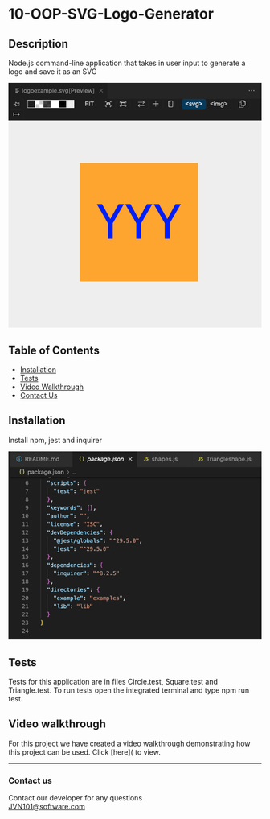 # 10-OOP-SVG-Logo-Generator

## Description
Node.js command-line application that takes in user input to generate a logo and save it as an SVG

![Logo](/Images/exampleimage.png) 

## Table of Contents 

* [Installation](#installation)
* [Tests](#tests)
* [Video Walkthrough](#video-walkthrough)
* [Contact Us](#contact-us)

## Installation
Install npm, jest and inquirer

 ![Project Dependencies](/Images/dependencies.png) 

## Tests
Tests for this application are in files Circle.test, Square.test and Triangle.test. To run tests open the integrated terminal and type npm run test.

## Video walkthrough

For this project we have created a video walkthrough demonstrating how this project can be used. Click [here]( to view.

***
### Contact us
Contact our developer for any questions <br />
<JVN101@software.com>
